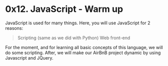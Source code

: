 # 0x12. JavaScript - Warm up

JavaScript is used for many things. Here, you will use JavaScript for 2 reasons:

> Scripting (same as we did with Python)
> Web front-end

For the moment, and for learning all basic concepts of this language, we will do some scripting. After, we will make our AirBnB project dynamic by using Javascript and JQuery.